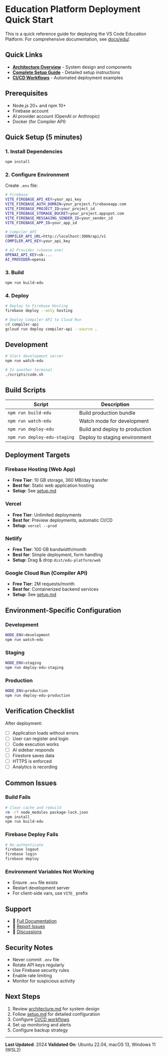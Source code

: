 # Education Platform Deployment Quick Start

This is a quick reference guide for deploying the VS Code Education Platform. For comprehensive documentation, see [docs/edu/](./docs/edu/).

## Quick Links

- **[Architecture Overview](./docs/edu/architecture.md)** - System design and components
- **[Complete Setup Guide](./docs/edu/setup.md)** - Detailed setup instructions
- **[CI/CD Workflows](./docs/edu/ci-workflows.md)** - Automated deployment examples

## Prerequisites

- Node.js 20+ and npm 10+
- Firebase account
- AI provider account (OpenAI or Anthropic)
- Docker (for Compiler API)

## Quick Setup (5 minutes)

### 1. Install Dependencies

```bash
npm install
```

### 2. Configure Environment

Create `.env` file:

```bash
# Firebase
VITE_FIREBASE_API_KEY=your_api_key
VITE_FIREBASE_AUTH_DOMAIN=your_project.firebaseapp.com
VITE_FIREBASE_PROJECT_ID=your_project_id
VITE_FIREBASE_STORAGE_BUCKET=your_project.appspot.com
VITE_FIREBASE_MESSAGING_SENDER_ID=your_sender_id
VITE_FIREBASE_APP_ID=your_app_id

# Compiler API
COMPILER_API_URL=http://localhost:3000/api/v1
COMPILER_API_KEY=your_api_key

# AI Provider (choose one)
OPENAI_API_KEY=sk-...
AI_PROVIDER=openai
```

### 3. Build

```bash
npm run build-edu
```

### 4. Deploy

```bash
# Deploy to Firebase Hosting
firebase deploy --only hosting

# Deploy Compiler API to Cloud Run
cd compiler-api
gcloud run deploy compiler-api --source .
```

## Development

```bash
# Start development server
npm run watch-edu

# In another terminal
./scripts/code.sh
```

## Build Scripts

| Script | Description |
|--------|-------------|
| `npm run build-edu` | Build production bundle |
| `npm run watch-edu` | Watch mode for development |
| `npm run deploy-edu` | Build and deploy to production |
| `npm run deploy-edu-staging` | Deploy to staging environment |

## Deployment Targets

### Firebase Hosting (Web App)
- **Free Tier**: 10 GB storage, 360 MB/day transfer
- **Best for**: Static web application hosting
- **Setup**: See [setup.md](./docs/edu/setup.md#firebase-configuration)

### Vercel
- **Free Tier**: Unlimited deployments
- **Best for**: Preview deployments, automatic CI/CD
- **Setup**: `vercel --prod`

### Netlify
- **Free Tier**: 100 GB bandwidth/month
- **Best for**: Simple deployment, form handling
- **Setup**: Drag & drop `dist/edu-platform/web`

### Google Cloud Run (Compiler API)
- **Free Tier**: 2M requests/month
- **Best for**: Containerized backend services
- **Setup**: See [setup.md](./docs/edu/setup.md#universal-compiler-api-setup)

## Environment-Specific Configuration

### Development
```bash
NODE_ENV=development
npm run watch-edu
```

### Staging
```bash
NODE_ENV=staging
npm run deploy-edu-staging
```

### Production
```bash
NODE_ENV=production
npm run deploy-edu-production
```

## Verification Checklist

After deployment:

- [ ] Application loads without errors
- [ ] User can register and login
- [ ] Code execution works
- [ ] AI sidebar responds
- [ ] Firestore saves data
- [ ] HTTPS is enforced
- [ ] Analytics is recording

## Common Issues

### Build Fails
```bash
# Clear cache and rebuild
rm -rf node_modules package-lock.json
npm install
npm run build-edu
```

### Firebase Deploy Fails
```bash
# Re-authenticate
firebase logout
firebase login
firebase deploy
```

### Environment Variables Not Working
- Ensure `.env` file exists
- Restart development server
- For client-side vars, use `VITE_` prefix

## Support

- 📖 [Full Documentation](./docs/edu/)
- 🐛 [Report Issues](https://github.com/microsoft/vscode/issues)
- 💬 [Discussions](https://github.com/microsoft/vscode-discussions)

## Security Notes

- Never commit `.env` file
- Rotate API keys regularly
- Use Firebase security rules
- Enable rate limiting
- Monitor for suspicious activity

## Next Steps

1. Review [architecture.md](./docs/edu/architecture.md) for system design
2. Follow [setup.md](./docs/edu/setup.md) for detailed configuration
3. Configure [CI/CD workflows](./docs/edu/ci-workflows.md)
4. Set up monitoring and alerts
5. Configure backup strategy

---

**Last Updated**: 2024
**Validated On**: Ubuntu 22.04, macOS 13, Windows 11 (WSL2)
